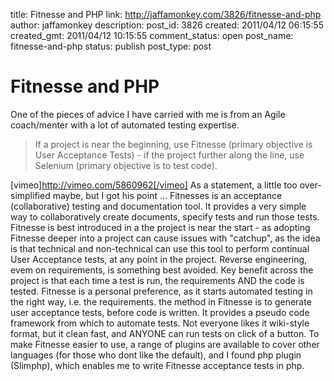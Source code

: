 title: Fitnesse and PHP
link: http://jaffamonkey.com/3826/fitnesse-and-php
author: jaffamonkey
description: 
post_id: 3826
created: 2011/04/12 06:15:55
created_gmt: 2011/04/12 10:15:55
comment_status: open
post_name: fitnesse-and-php
status: publish
post_type: post

# Fitnesse and PHP

One of the pieces of advice I have carried with me is from an Agile coach/menter with a lot of automated testing expertise. 

> If a project is near the beginning, use Fitnesse (primary objective is User Acceptance Tests) - if the project further along the line, use Selenium (primary objective is to test code).

[vimeo]http://vimeo.com/5860962[/vimeo]  As a statement, a little too over-simplified maybe, but I got his point ... Fitnesses is an acceptance (collaborative) testing and documentation tool. It provides a very simple way to collaboratively create documents, specify tests and run those tests. Fitnesse is best introduced in a the project is near the start - as adopting Fitnesse deeper into a project can cause issues with "catchup", as the idea is that technical and non-technical can use this tool to perform continual User Acceptance tests, at any point in the project. Reverse engineering, evem on requirements, is something best avoided. Key benefit across the project is that each time a test is run, the requirements AND the code is tested. Fitnesse is a personal preference, as it starts automated testing in the right way, i.e. the requirements. the method in Fitnesse is to generate user acceptance tests, before code is written. It provides a pseudo code framework from which to automate tests. Not everyone likes it wiki-style format, but it clean fast, and ANYONE can run tests on click of a button. To make Fitnesse easier to use, a range of plugins are available to cover other languages (for those who dont like the default), and I found php plugin (Slimphp), which enables me to write Fitnesse acceptance tests in php.